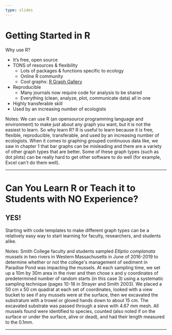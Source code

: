 ```yaml
---
type: slides
---
```


# Getting Started in R

Why use R?

- It’s free, open source
- TONS of resources & flexibility
  - Lots of packages & functions specific to ecology
  - Online R community
  - Cool graphs: [R Graph Gallery](https://www.r-graph-gallery.com/)
- Reproducible
  - Many journals now require code for analysis to be shared
  - Everything (clean, analyze, plot, communicate data) all in one
- Highly transferable skill
- Used by an increasing number of ecologists


Notes: We can use R (an opensource programming language and environment) to make just about any graph you want, but it is not the easiest to learn. So why learn R? R is useful to learn because it is free, flexible, reproducible, transferable, and used by an increasing number of ecologists. When it comes to graphing grouped continuous data like, we saw in chapter 1 that bar graphs can be misleading and there are a variety of other graph types that are better. Some of these graph types (such as dot plots) can be really hard to get other software to do well (for example, Excel can't do them well). 

---

# Can You Learn R or Teach it to Students with NO Experience?

## YES!
Starting with code templates to make different graph types can be a relatively easy way to start learning for faculty, researchers, and students alike.

Notes: Smith College faculty and students sampled *Elliptio complanata* mussels in two rivers in Western Massachusetts in June of 2016-2019 to determine whether or not the college's management of sediment in Paradise Pond was impacting the mussels. At each sampling time, we set up a 10m by 30m area in the river and then chose x and y coordinates of predetermined number of random starts (in this case 3) using a systematic sampling technique (pages 10-18 in Strayer and Smith 2003). We placed a 50 cm x 50 cm quadrat at each set of coordinates, looked with a view bucket to see if any mussels were at the surface, then we excavated the substratum with a trowel or gloved hands down to about 15 cm. The excavated substrate was passed through a sieve with 4.67 mm mesh. All mussels found were identified to species, counted (also noted if on the surface or under the surface, alive or dead), and had their length measured to the 0.1mm.

---

